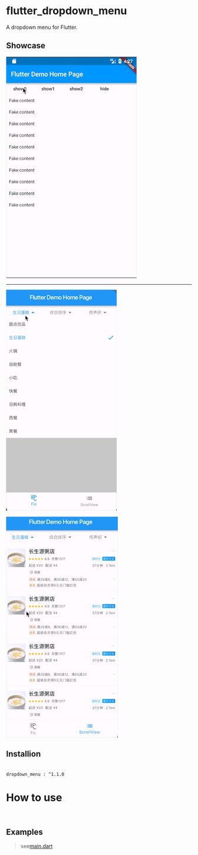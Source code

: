 # flutter_dropdown_menu

A dropdown menu for Flutter.

## Showcase

![showcase](https://github.com/jzoom/images/raw/master/dropdown_menu.gif)
****
![showcase](https://github.com/jzoom/images/raw/master/dropdown_menu1.gif)

![showcase](https://github.com/jzoom/images/raw/master/dropdown_menu2.gif)

## Installion

```

dropdown_menu : ^1.1.0

```


# How to use

```


```


## Examples

>see[main.dart](https://github.com/jzoom/flutter_dropdown_menu/blob/master/example/lib/main.dart)



